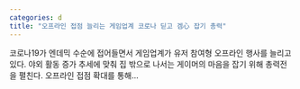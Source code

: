 ```yaml
---
categories: d
title: "오프라인 접점 늘리는 게임업계 코로나 딛고 겜心 잡기 총력"
---
```

코로나19가 엔데믹 수순에 접어들면서 게임업계가 유저 참여형 오프라인 행사를 늘리고 있다. 야외 활동 증가 추세에 맞춰 집 밖으로 나서는 게이머의 마음을 잡기 위해 총력전을 펼친다. 오프라인 접점 확대를 통해...